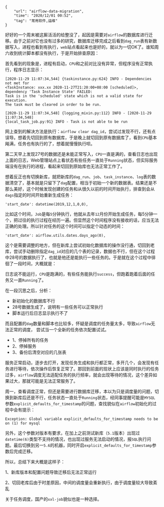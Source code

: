 ```
{
    "url": "airflow-data-migration",
    "time": "2020/12/01 00:52",
    "tag": "常用软件,运维"
}
```

好好的一个周末被这厮活活的给整没了，起因是需要对`airflow`的数据库进行迁移。由于之前对它也没有过多的研究，数据库迁移完成之后看到`dag_run`表有新数据写入，进程也看到有执行，`web`站点看起来也是好的，就以为一切OK了。谁知周六收到统计脚本都没有执行，于是开始排查原因：

首先看到的现象是，进程有启动，`CPU`和之前对比没有异常，但程序没有正常执行，程序日志显示：

```
[2020-11-29 11:07:34,544] {taskinstance.py:624} INFO - Dependencies not met for 
<TaskInstance: xxx.xx 2020-11-27T21:20:00+08:00 [scheduled]>, dependency 'Task Instance State' FAILED: 
Task is in the 'scheduled' state which is not a valid state for execution. 
The task must be cleared in order to be run.

[2020-11-29 11:07:34,548] {logging_mixin.py:112} INFO - [2020-11-29 11:07:34,548] 
{local_task_job.py:91} INFO - Task is not able to be run
```

网上查到的解决方法是执行：`airflow clear dag_id`，尝试过发现不行，还有点误导。想着先切回到原有数据库，于是晚上就切回到原有数据库了，看到`CPU`基本飚满，任务也有执行的了，想着就慢慢执行呗。

第二天早上发现27号的数据还是未能正常写入，`CPU`一直是满的，查看日志也出现上面的日志，Web管理站点上看状态有些任务一直处于`Running`状态，但实际服务端没有在执行的进程，看起来切回到原始库也无法正常工作了。

想着反正也有切换新库，就把新库的`dag_run`、`job`、`task_instance`、`log`表的数据清空了，基本就是只留下了`dag`配置，相当于初始一个新的数据表。结果还是不那么美好，这个时候发现创建的任务和从很久以前的时间开始执行，排查到会从`dags`指定的时间开始重新生成任务：

```
'start_date': datetime(2019,12,1,0,0),
```

比如这个时间，`Job`是每`5`分钟执行，他就从去年`12`月份开始生成任务，每5分钟一个，把过往的执行过程在经历一遍。但显然这个时间程序没有接收的话，应当无法正确的处理。所以针对任务的这个时间可以指定个动态的时间：

```
'start_date': airflow.utils.dates.days_ago(0),
```

这个是需要调整的地方，但在新库上尝试初始化数据库的操作没行通，切回到老库，尝试手动删除指定`dag_id`对应的几个表的记录，数据也不行，但在这个过程中28号的数据执行了，也就是他还是能执行一些任务的。于是就在这个过程中徘徊了一段时间，大概就是：

日志说不能运行，`CPU`是跑满的，有些任务能执行`success`，但跑着跑着后面的任务又一直`Running`了。

在一段沉思之后，分析：

- 新初始化的数据库不行
- 28号数据生成了，说明有一些任务可以正常执行
- 脚本运行后日志显示执行不了

而且配置的`dag`数量和脚本也比较多，怀疑是调度的任务量太多，导致`airflow`无法正常的调度， 尝试当一个全新的任务依次配置试试。

- 1、停掉所有的任务
- 2、停掉服务
- 3、备份后清空对应的几张表

服务正常启动，逐步去打开，发现任务生成和执行都正常，多开几个，会发现有任务进行等待，依次操作后恢复正常了。那回到前面的现状上应该是同时执行的任务过多，`airflow`调度无法适配任务的执行频率，就会出现等待的情况，这个差异如果过大，那就可能是无法正常服务了。

周一，查看调度正常，但还是需要进行数据库迁移，本以为只是调度量的问题，切换到新库后还是不行，任务状态一直处于`Running`状态，经同事提醒可能是`MYSQL`参数`explicit_defaults_for_timestamp`的问题，查找貌似在`airflow`初始化的过程中会有提示：

```
Exception: Global variable explicit_defaults_for_timestamp needs to be on (1) for mysql
```

另外，这个参数对版本有要求，在加上之前测试新库（`5.1`版本）出现过`datetime(6)`类型不支持的情况，也出现过服务无法启动的情况，报`SQL`执行问题。最后切换到另一`5.6`的机器，同时开启`explicit_defaults_for_timestamp`参数后完成迁移。

所以，总结下来大概是这样子：

1、新库版本和配置问题导致迁移后无法正常运行

2、切回老库后由于时差原因，中间的调度量会重新执行，由于调度量较大导致紊乱

关于任务调度，国产的`xxl-job`貌似也是一种选择。